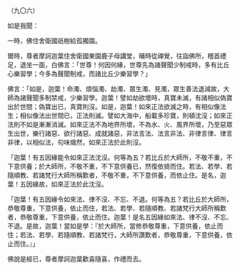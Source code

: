 （九〇六）

如是我聞：

一時，佛住舍衛國祇樹給孤獨園。

爾時，尊者摩訶迦葉住舍衛國東園鹿子母講堂，晡時從禪覺，往詣佛所，稽首禮足，退坐一面，白佛言：「世尊！何因何緣，世尊先為諸聲聞少制戒時，多有比丘心樂習學；今多為聲聞制戒，而諸比丘少樂習學？」

佛言：「如是，迦葉！命濁、煩惱濁、劫濁、眾生濁、見濁，眾生善法退減故，大師為諸聲聞多制禁戒，少樂習學。迦葉！譬如劫欲壞時，真寶未滅，有諸相似偽寶出於世間；偽寶出已，真寶則沒。如是，迦葉！如來正法欲滅之時，有相似像法生；相似像法出世間已，正法則滅。譬如大海中，船載多珍寶，則頓沈沒；如來正法則不如是漸漸消滅。如來正法不為地界所壞，不為水、火、風界所壞，乃至惡眾生出世，樂行諸惡、欲行諸惡、成就諸惡，非法言法、法言非法、非律言律、律言非律，以相似法，句味熾然，如來正法於此則沒。

「迦葉！有五因緣能令如來正法沈沒。何等為五？若比丘於大師所，不敬不重，不下意供養；於大師所，不敬不重，不下意供養已，然復依猗而住。若法、若學、若隨順教、若諸梵行大師所稱歎者，不敬不重，不下意供養，而依止住。是名，迦葉！五因緣故，如來正法於此沈沒。

「迦葉！有五因緣令如來法、律不沒、不忘、不退。何等為五？若比丘於大師所，恭敬尊重，下意供養，依止而住，若法、若學、若隨順教、若諸梵行大師所稱歎者，恭敬尊重，下意供養，依止而住。迦葉！是名五因緣如來法、律不沒、不忘、不退。是故，迦葉！當如是學：『於大師所，當修恭敬尊重，下意供養，依止而住；若法、若學、若隨順教、若諸梵行，大師所讚歎者，恭敬尊重，下意供養，依止而住。』」

佛說是經已，尊者摩訶迦葉歡喜隨喜，作禮而去。





